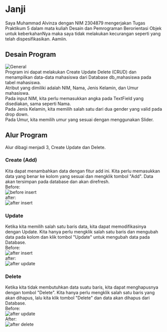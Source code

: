 # Janji
Saya Muhammad Alvinza dengan NIM 2304879 mengerjakan Tugas Praktikum 5 dalam mata kuliah Desain dan Pemrograman Berorientasi Objek untuk keberkahanNya maka saya tidak melakukan kecurangan seperti yang telah dispesifikasikan. Aamiin.

## Desain Program
![General](https://github.com/user-attachments/assets/a792c9d8-593f-47f2-bc40-8886e52bacda)  
Program ini dapat melakukan Create Update Delete (CRUD) dan menampilkan data-data mahasiswa dari Database db_mahasiswa pada tabel mahasiswa.    
Atribut yang dimiliki adalah NIM, Nama, Jenis Kelamin, dan Umur mahasiswa.  
Pada input NIM, kita perlu memasukkan angka pada TextField yang disediakan, sama seperti Nama.    
Pada Jenis Kelamin, kita memilih salah satu dari dua gender yang valid pada drop down.  
Pada Umur, kita memilih umur yang sesuai dengan menggunakan Slider.  

## Alur Program
Alur dibagi menjadi 3, Create Update dan Delete.  
### Create (Add)
Kita dapat menambahkan data dengan fitur add ini. Kita perlu memasukkan data yang benar ke kolom yang sesuai dan mengklik tombol "Add". Data akan tersimpan pada database dan akan direfresh.  
Before:   
![before insert](https://github.com/user-attachments/assets/dac32451-2a2a-4aa8-b38f-75e26061d60a)    
after:  
![after insert](https://github.com/user-attachments/assets/6af28c63-b794-4784-a207-18aa0973fa10)   

### Update
Ketika kita memilih salah satu baris data, kita dapat memodifikasinya dengan Update. Kita hanya perlu mengklik salah satu baris dan mengubah data pada kolom dan klik tombol "Update" untuk mengubah data pada Database.  
Before:  
![after insert](https://github.com/user-attachments/assets/a5c3b850-70a8-405b-a42a-fd4f8535359f)  
after:  
![after update](https://github.com/user-attachments/assets/e68af928-8f2c-4953-8264-5e7142525d58)  


### Delete
Ketika kita tidak membutuhkan data suatu baris, kita dapat menghapusnya dengan tombol "Delete". Kita hanya perlu mengklik salah satu baris yang akan dihapus, lalu kita klik tombol "Delete" dan data akan dihapus dari Database.  
Before:  
![after update](https://github.com/user-attachments/assets/4dbed5d7-38ed-46fa-b056-ecbf381ccb22)  
After:  
![after delete](https://github.com/user-attachments/assets/4fcbeb98-1d69-4ee5-b12c-b14c29467fdd)

 
